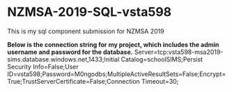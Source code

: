 # NZMSA-2019-SQL-vsta598
This is my sql component submission for NZMSA 2019


**Below is the connection string for my project, which includes the admin username and password for the database.**
Server=tcp:vsta598-msa2019-sims.database.windows.net,1433;Initial Catalog=schoolSIMS;Persist Security Info=False;User ID=vsta598;Password=M0ngodbs;MultipleActiveResultSets=False;Encrypt=True;TrustServerCertificate=False;Connection Timeout=30;
